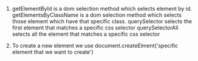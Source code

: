 1.  getElementById is a dom selection method which selects element by id.
    getElementsByClassName is a dom selection method which selects those element which have that specific class.
    querySelector selects the first element that matches a specific css selector
    querySelectorAll selects all the element that matches a specific css selector

2.  To create a new element we use document.createElment('specific element that we want to create')
